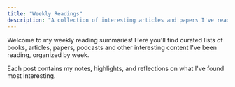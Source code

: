 ```yaml
---
title: "Weekly Readings"
description: "A collection of interesting articles and papers I've read each week"
---
```


Welcome to my weekly reading summaries! Here you'll find curated lists of books, articles, papers, podcasts and other interesting content I've been reading, organized by week.

Each post contains my notes, highlights, and reflections on what I've found most interesting. 
